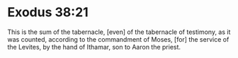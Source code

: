 # Exodus 38:21

This is the sum of the tabernacle, [even] of the tabernacle of testimony, as it was counted, according to the commandment of Moses, [for] the service of the Levites, by the hand of Ithamar, son to Aaron the priest.